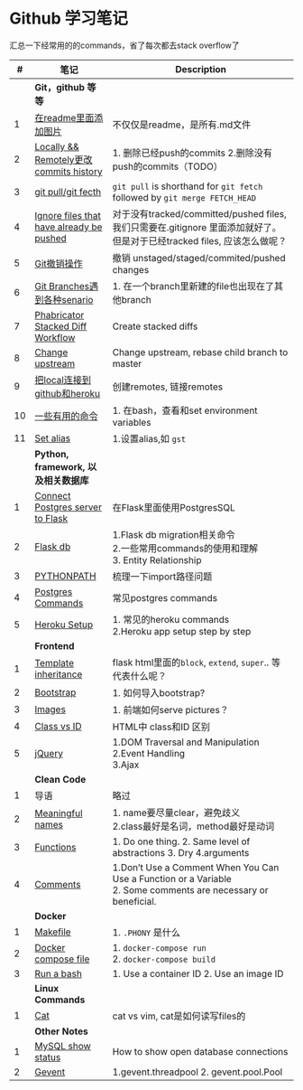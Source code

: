 # Github 学习笔记
汇总一下经常用的的commands，省了每次都去stack overflow了

| # | 笔记 | Description |
| ---- | -------------- | ----------------- |
| | **Git，github 等等** | |
| 1 | [在readme里面添加图片](./notes/addImg.md)|不仅仅是readme，是所有.md文件 |
| 2 | [Locally && Remotely更改 commits history](./notes/editCommit.md)| 1. 删除已经push的commits 2.删除没有push的commits（TODO）|
| 3 | [git pull/git fecth](./notes/pull.md)| `git pull` is shorthand for `git fetch` followed by `git merge FETCH_HEAD`|
| 4 | [Ignore files that have already be pushed](./notes/ignoreFile.md)|对于没有tracked/committed/pushed files, 我们只需要在.gitignore 里面添加就好了。但是对于已经tracked files, 应该怎么做呢？|
| 5 | [Git撤销操作](./notes/gitCheckOutFile.md) |撤销 unstaged/staged/commited/pushed changes|
| 6 | [Git Branches遇到各种senario](./notes/gitBranch.md) |1. 在一个branch里新建的file也出现在了其他branch|
| 7 | [Phabricator Stacked Diff Workflow](./notes/Stacked_Diffs.md) |Create stacked diffs|
| 8 | [Change upstream](./notes/changeUpstream.md)| Change upstream, rebase child branch to master|
| 9 | [把local连接到github和heroku](./notes/heroku.md)| 创建remotes, 链接remotes|
| 10 | [一些有用的命令](./notes/commands.md)|1. 在bash，查看和set environment variables|
| 11 | [Set alias](./notes/alias.md)| 1.设置alias,如 `gst` |
| | **Python, framework, 以及相关数据库** | |
| 1 | [Connect Postgres server to Flask](./notes/postgres.md)| 在Flask里面使用PostgresSQL  |
| 2 | [Flask db](./notes/db.md)| 1.Flask db migration相关命令 <br> 2.一些常用commands的使用和理解 <br> 3. Entity Relationship| 
| 3 | [PYTHONPATH](./notes/import.md) | 梳理一下import路径问题 |
| 4 | [Postgres Commands](./notes/postgress_commands.md)| 常见postgres commands|
| 5 | [Heroku Setup](./notes/herokuapp.md)| 1. 常见的heroku commands <br> 2.Heroku app setup step by step|
| | **Frontend** | |
| 1 | [Template inheritance](./notes/templates.md)| flask html里面的`block`, `extend`, `super`.. 等代表什么呢？|
| 2 | [Bootstrap](./notes/bootstrap.md) | 1. 如何导入bootstrap? |
| 3 | [Images](./notes/images.md) | 1. 前端如何serve pictures？|
| 4 | [Class vs ID](./notes/class_and_id.md) | HTML中 class和ID 区别|
| 5 | [jQuery](./notes/jquery.md)| 1.DOM Traversal and Manipulation <br> 2.Event Handling <br> 3.Ajax |
| | **Clean Code**| |
| 1 | 导语 | 略过 |
| 2 | [Meaningful names](./notes/meaningful_names.md)|1. name要尽量clear，避免歧义 <br> 2.class最好是名词，method最好是动词 |
| 3 | [Functions](./notes/functions.md)|1. Do one thing. 2. Same level of abstractions 3. Dry 4.arguments |
| 4 | [Comments](./notes/comments.md)|1.Don’t Use a Comment When You Can Use a Function or a Variable <br> 2. Some comments are necessary or beneficial. |
| | **Docker** | |
| 1 | [Makefile](./notes/makefile.md)| 1. `.PHONY` 是什么 |
| 2 | [Docker compose file](./notes/docker_compose.md)| 1. `docker-compose run` <br> 2. `docker-compose build` |
| 3 | [Run a bash](./notes/docker_bash.md)|1. Use a container ID 2. Use an image ID |
| | **Linux Commands**| |
| 1 | [Cat](./notes/cat.md)| cat vs vim, cat是如何读写files的|
| | **Other Notes** | |
| 1 | [MySQL show status](./notes/show_status.md)|How to show open database connections |
| 2 | [Gevent](./notes/gevent.md)|1.gevent.threadpool 2. gevent.pool.Pool |
